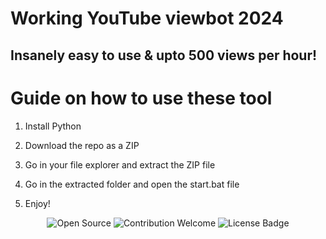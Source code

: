 # Working YouTube viewbot 2024

## Insanely easy to use & upto 500 views per hour!  
  
# Guide on how to use these tool 
 
1. Install Python  
 
2. Download the repo as a ZIP   

3. Go in your file explorer and extract the ZIP file 
 
4. Go in the extracted folder and open the start.bat file  

5. Enjoy! 
 
<p align="center"> 
  <img src="https://badges.frapsoft.com/os/v1/open-source.svg?v=103" alt="Open Source">
  <img src="https://img.shields.io/badge/contributions-welcome-brightgreen.svg?style=flat" alt="Contribution Welcome"> 
  <img src="https://img.shields.io/badge/License-GPLv3-blue.svg" alt="License Badge">
</p> 